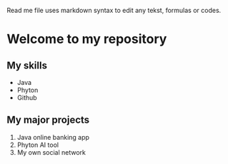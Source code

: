 Read me file uses markdown syntax to edit any tekst, formulas or codes.

# Welcome to my repository

## My skills
- Java
- Phyton
- Github

## My major projects 
1. Java online banking app
2. Phyton AI tool
3. My own social network
